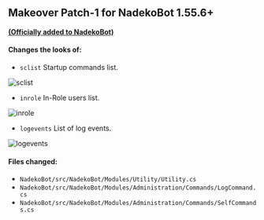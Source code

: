 ## Makeover Patch-1 for NadekoBot 1.55.6+

[**(Officially added to NadekoBot)**](https://github.com/Kwoth/NadekoBot/pull/1397)

#### Changes the looks of:
- `sclist` Startup commands list.

![sclist](https://cdn.discordapp.com/attachments/254438798828634113/334730543163899904/sclist.PNG)

- `inrole` In-Role users list.

![inrole](https://cdn.discordapp.com/attachments/254438798828634113/334730537296199691/inrole.PNG)

- `logevents` List of log events.

![logevents](https://cdn.discordapp.com/attachments/254438798828634113/334730539913183252/logevents.PNG)

#### Files changed:
- `NadekoBot/src/NadekoBot/Modules/Utility/Utility.cs`
- `NadekoBot/src/NadekoBot/Modules/Administration/Commands/LogCommand.cs`
- `NadekoBot/src/NadekoBot/Modules/Administration/Commands/SelfCommands.cs`

